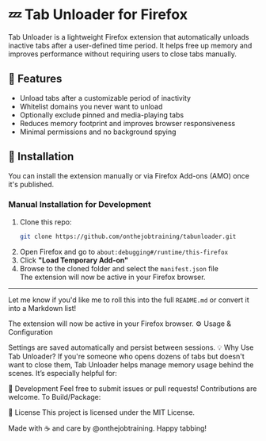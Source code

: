# 💤 Tab Unloader for Firefox

Tab Unloader is a lightweight Firefox extension that automatically unloads inactive tabs after a user-defined time period. It helps free up memory and improves performance without requiring users to close tabs manually.

## 🚀 Features

- Unload tabs after a customizable period of inactivity
- Whitelist domains you never want to unload
- Optionally exclude pinned and media-playing tabs
- Reduces memory footprint and improves browser responsiveness
- Minimal permissions and no background spying

## 🔧 Installation

You can install the extension manually or via Firefox Add-ons (AMO) once it's published.

### Manual Installation for Development

1. Clone this repo:
   ```bash
   git clone https://github.com/onthejobtraining/tabunloader.git
2. Open Firefox and go to `about:debugging#/runtime/this-firefox`  
3. Click **"Load Temporary Add-on"**  
4. Browse to the cloned folder and select the `manifest.json` file  
The extension will now be active in your Firefox browser.

---

Let me know if you'd like me to roll this into the full `README.md` or convert it into a Markdown list!
   
The extension will now be active in your Firefox browser.
⚙️ Usage & Configuration

Settings are saved automatically and persist between sessions.
💡 Why Use Tab Unloader?
If you're someone who opens dozens of tabs but doesn't want to close them, Tab Unloader helps manage memory usage behind the scenes. It’s especially helpful for:

🧪 Development
Feel free to submit issues or pull requests! Contributions are welcome.
To Build/Package:

📄 License
This project is licensed under the MIT License.

Made with ☕ and care by @onthejobtraining. Happy tabbing!
